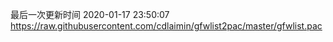 最后一次更新时间 2020-01-17 23:50:07
https://raw.githubusercontent.com/cdlaimin/gfwlist2pac/master/gfwlist.pac

